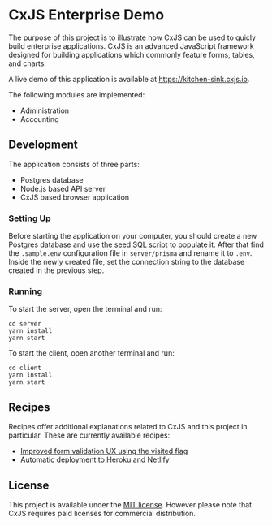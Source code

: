 # CxJS Enterprise Demo

The purpose of this project is to illustrate how CxJS can be used to quicly build enterprise applications. CxJS is an advanced JavaScript framework designed for building applications which commonly feature forms, tables, and charts.

A live demo of this application is available at https://kitchen-sink.cxjs.io.

The following modules are implemented:

- Administration
- Accounting

## Development

The application consists of three parts:

- Postgres database
- Node.js based API server
- CxJS based browser application

### Setting Up

Before starting the application on your computer, you should create a new Postgres database and use [the seed SQL script](./seed/dump.sql) to populate it. After that find the `.sample.env` configuration file in `server/prisma` and rename it to `.env`. Inside the newly created file, set the connection string to the database created in the previous step.

### Running

To start the server, open the terminal and run:

```
cd server
yarn install
yarn start
```

To start the client, open another terminal and run:

```
cd client
yarn install
yarn start
```

## Recipes

Recipes offer additional explanations related to CxJS and this project in particular. These are currently available recipes:

- [Improved form validation UX using the visited flag](./recipes/improved-validation-ux-using-visited.md)
- [Automatic deployment to Heroku and Netlify](./recipes/automatic-deployment-to-heroku-and-netlify.md)

## License

This project is available under the [MIT license](LICENSE.md). However please note that CxJS requires paid licenses for commercial distribution.
